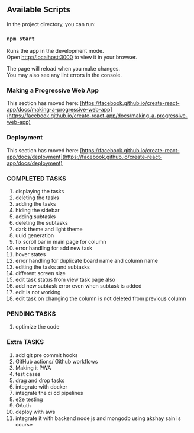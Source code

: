 ## Available Scripts

In the project directory, you can run:

### `npm start`

Runs the app in the development mode.\
Open [http://localhost:3000](http://localhost:3000) to view it in your browser.

The page will reload when you make changes.\
You may also see any lint errors in the console.

### Making a Progressive Web App

This section has moved here: [https://facebook.github.io/create-react-app/docs/making-a-progressive-web-app](https://facebook.github.io/create-react-app/docs/making-a-progressive-web-app)

### Deployment

This section has moved here: [https://facebook.github.io/create-react-app/docs/deployment](https://facebook.github.io/create-react-app/docs/deployment)

### COMPLETED TASKS
 1. displaying the tasks
 2. deleting the tasks
 3. adding the tasks
 4. hiding the sidebar
 5. adding subtasks
 6. deleting the subtasks
 7. dark theme and light theme
 8. uuid generation
 9. fix scroll bar in main page for column 
 10. error handling for add new task
 11. hover states
 12. error handling for duplicate board name and column name
 13. editing the tasks and subtasks
 14. different screen size
 15. edit task status from view task page also
 16. add new subtask error even when subtask is added
 17. edit is not working
 18. edit task on changing the column is not deleted from previous column

### PENDING TASKS
 1. optimize the code

### Extra TASKS
 1. add git pre commit hooks 
 2. GitHub actions/ Github workflows
 3. Making it PWA
 4. test cases
 5. drag and drop tasks
 6. integrate with docker
 7. integrate the ci cd pipelines
 8. e2e testing
 9. OAuth
 10. deploy with aws
 11. integrate it with backend node js and mongodb using akshay saini s course
